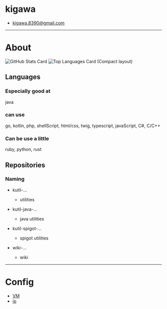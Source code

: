 # kigawa

* kigawa.8390@gmail.com

***

# About

![GitHub Stats Card](https://github-readme-stats.vercel.app/api?username=kigawa01)
![Top Languages Card (Compact layout)](https://github-readme-stats.vercel.app/api/top-langs/?username=kigawa01&layout=compact)

## Languages

### Especially good at
java

### can use
go, kotlin, php, shellScript, html/css, twig, typescript, javaScript, C#, C/C++

### Can be use a little
ruby, python, rust

## Repositories

### Naming

* kutil-...
    * utilities
* kutil-java-...
    * java utilities
* kutil-spigot-...
    * spigot utilities

* wiki-...
    * wiki

***

# Config

* [VM](config/vmConfig.png)
* [ip](config/ipConfig.drawio.png)
